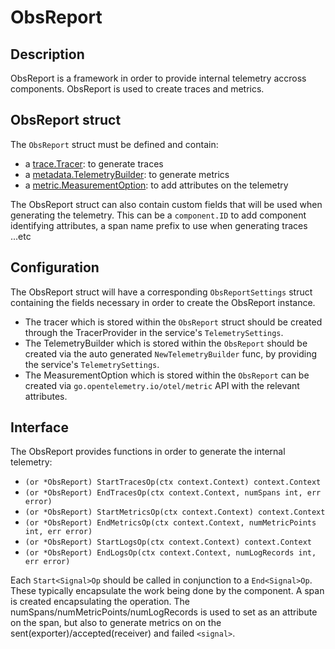 # ObsReport

## Description

ObsReport is a framework in order to provide internal telemetry accross components. ObsReport is used to create traces and metrics. 

## ObsReport struct

The `ObsReport` struct must be defined and contain:
- a [trace.Tracer](https://pkg.go.dev/go.opentelemetry.io/otel/trace@v1.31.0#Tracer): to generate traces
- a [metadata.TelemetryBuilder](https://pkg.go.dev/go.opentelemetry.io/collector/exporter/exporterhelper/internal/metadata#TelemetryBuilder): to generate metrics
- a [metric.MeasurementOption](https://pkg.go.dev/go.opentelemetry.io/otel/metric@v1.31.0#MeasurementOption): to add attributes on the telemetry

The ObsReport struct can also contain custom fields that will be used when generating the telemetry. This can be a `component.ID` to add component identifying attributes, a span name prefix to use when generating traces ...etc

## Configuration

The ObsReport struct will have a corresponding `ObsReportSettings` struct containing the fields necessary in order to create the ObsReport instance.

- The tracer which is stored within the `ObsReport` struct should be created through the TracerProvider in the service's `TelemetrySettings`. 
- The TelemetryBuilder which is stored within the `ObsReport` should be created via the auto generated `NewTelemetryBuilder` func, by providing the service's `TelemetrySettings`.
- The MeasurementOption which is stored within the `ObsReport` can be created via `go.opentelemetry.io/otel/metric` API with the relevant attributes.

## Interface

The ObsReport provides functions in order to generate the internal telemetry:
- `(or *ObsReport) StartTracesOp(ctx context.Context) context.Context`
- `(or *ObsReport) EndTracesOp(ctx context.Context, numSpans int, err error)`
- `(or *ObsReport) StartMetricsOp(ctx context.Context) context.Context`
- `(or *ObsReport) EndMetricsOp(ctx context.Context, numMetricPoints int, err error)`
- `(or *ObsReport) StartLogsOp(ctx context.Context) context.Context`
- `(or *ObsReport) EndLogsOp(ctx context.Context, numLogRecords int, err error)`

Each `Start<Signal>Op` should be called in conjunction to a `End<Signal>Op`. These typically encapsulate the work being done by the component. A span is created encapsulating the operation. The numSpans/numMetricPoints/numLogRecords is used to set as an attribute on the span, but also to generate metrics on on the sent(exporter)/accepted(receiver) and failed `<signal>`.
